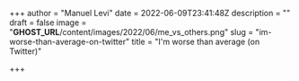 +++
author = "Manuel Levi"
date = 2022-06-09T23:41:48Z
description = ""
draft = false
image = "__GHOST_URL__/content/images/2022/06/me_vs_others.png"
slug = "im-worse-than-average-on-twitter"
title = "I'm worse than average (on Twitter)"

+++


